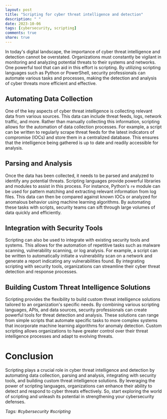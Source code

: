 ```yaml
---
layout: post
title: "Scripting for cyber threat intelligence and detection"
description: " "
date: 2023-10-06
tags: [cybersecurity, scripting]
comments: true
share: true
---
```


In today's digital landscape, the importance of cyber threat intelligence and detection cannot be overstated. Organizations must constantly be vigilant in monitoring and analyzing potential threats to their systems and networks. One powerful tool that can aid in this effort is scripting. By utilizing scripting languages such as Python or PowerShell, security professionals can automate various tasks and processes, making the detection and analysis of cyber threats more efficient and effective.

## Automating Data Collection

One of the key aspects of cyber threat intelligence is collecting relevant data from various sources. This data can include threat feeds, logs, network traffic, and more. Rather than manually collecting this information, scripting allows for the automation of data collection processes. For example, a script can be written to regularly scrape threat feeds for the latest indicators of compromise (IOCs) and store them in a centralized database. This ensures that the intelligence being gathered is up to date and readily accessible for analysis.

## Parsing and Analysis

Once the data has been collected, it needs to be parsed and analyzed to identify any potential threats. Scripting languages provide powerful libraries and modules to assist in this process. For instance, Python's `re` module can be used for pattern matching and extracting relevant information from log files. This data can then be compared against known IOCs or analyzed for anomalous behavior using machine learning algorithms. By automating these tasks with scripts, security teams can sift through large volumes of data quickly and efficiently.

## Integration with Security Tools

Scripting can also be used to integrate with existing security tools and systems. This allows for the automation of repetitive tasks such as malware scanning, vulnerability scanning, or log analysis. For example, a script can be written to automatically initiate a vulnerability scan on a network and generate a report indicating any vulnerabilities found. By integrating scripting with security tools, organizations can streamline their cyber threat detection and response processes.

## Building Custom Threat Intelligence Solutions

Scripting provides the flexibility to build custom threat intelligence solutions tailored to an organization's specific needs. By combining various scripting languages, APIs, and data sources, security professionals can create powerful tools for threat detection and analysis. These solutions can range from simple scripts that automate specific tasks to more complex systems that incorporate machine learning algorithms for anomaly detection. Custom scripting allows organizations to have greater control over their threat intelligence processes and adapt to evolving threats.

# Conclusion

Scripting plays a crucial role in cyber threat intelligence and detection by automating data collection, parsing and analysis, integrating with security tools, and building custom threat intelligence solutions. By leveraging the power of scripting languages, organizations can enhance their ability to detect and respond to cyber threats effectively. So, start exploring the world of scripting and unleash its potential in strengthening your cybersecurity defenses.

*Tags: #cybersecurity #scripting*